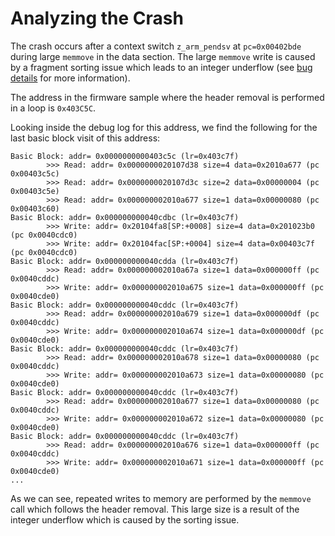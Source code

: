 # Analyzing the Crash
The crash occurs after a context switch `z_arm_pendsv` at `pc=0x00402bde` during large `memmove` in the data section. The large `memmove` write is caused by a fragment sorting issue which leads to an integer underflow (see [bug details](../../../bug-details/CVE-2021-3330_Zephyr_802154_fragment_reassembly_sorting.md) for more information).

The address in the firmware sample where the header removal is performed in a loop is `0x403C5C`.

Looking inside the debug log for this address, we find the following for the last basic block visit of this address:
```
Basic Block: addr= 0x0000000000403c5c (lr=0x403c7f)
        >>> Read: addr= 0x0000000020107d38 size=4 data=0x2010a677 (pc 0x00403c5c)
        >>> Read: addr= 0x0000000020107d3c size=2 data=0x00000004 (pc 0x00403c5e)
        >>> Read: addr= 0x000000002010a677 size=1 data=0x00000080 (pc 0x00403c60)
Basic Block: addr= 0x000000000040cdbc (lr=0x403c7f)
        >>> Write: addr= 0x20104fa8[SP:+0008] size=4 data=0x201023b0 (pc 0x0040cdc0)
        >>> Write: addr= 0x20104fac[SP:+0004] size=4 data=0x00403c7f (pc 0x0040cdc0)
Basic Block: addr= 0x000000000040cdda (lr=0x403c7f)
        >>> Read: addr= 0x000000002010a67a size=1 data=0x000000ff (pc 0x0040cddc)
        >>> Write: addr= 0x000000002010a675 size=1 data=0x000000ff (pc 0x0040cde0)
Basic Block: addr= 0x000000000040cddc (lr=0x403c7f)
        >>> Read: addr= 0x000000002010a679 size=1 data=0x000000df (pc 0x0040cddc)
        >>> Write: addr= 0x000000002010a674 size=1 data=0x000000df (pc 0x0040cde0)
Basic Block: addr= 0x000000000040cddc (lr=0x403c7f)
        >>> Read: addr= 0x000000002010a678 size=1 data=0x00000080 (pc 0x0040cddc)
        >>> Write: addr= 0x000000002010a673 size=1 data=0x00000080 (pc 0x0040cde0)
Basic Block: addr= 0x000000000040cddc (lr=0x403c7f)
        >>> Read: addr= 0x000000002010a677 size=1 data=0x00000080 (pc 0x0040cddc)
        >>> Write: addr= 0x000000002010a672 size=1 data=0x00000080 (pc 0x0040cde0)
Basic Block: addr= 0x000000000040cddc (lr=0x403c7f)
        >>> Read: addr= 0x000000002010a676 size=1 data=0x000000ff (pc 0x0040cddc)
        >>> Write: addr= 0x000000002010a671 size=1 data=0x000000ff (pc 0x0040cde0)
...
```

As we can see, repeated writes to memory are performed by the `memmove` call which follows the header removal. This large size is a result of the integer underflow which is caused by the sorting issue.
